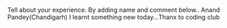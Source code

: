 Tell about your experience.
By adding name and comment below..
Anand Pandey(Chandigarh)
I learnt something new today...Thanx to coding club